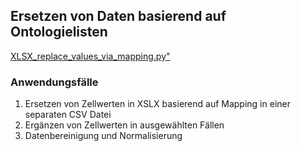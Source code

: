 <h2>Ersetzen von Daten basierend auf Ontologielisten</h2>

<a href="https://github.com/ieg-dhr/DigiKAR/blob/main/XLSX_replace_values_via_mapping.py">XLSX_replace_values_via_mapping.py"</a>

<h3>Anwendungsfälle</h3>

<ol>
  <li>Ersetzen von Zellwerten in XSLX basierend auf Mapping in einer separaten CSV Datei</li>
  <li>Ergänzen von Zellwerten in ausgewählten Fällen</li>
  <li>Datenbereinigung und Normalisierung</li>
</ol>
